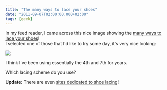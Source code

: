 ```yaml
---
title: "The many ways to lace your shoes"
date: "2011-09-07T02:00:00.000+02:00"
tags: [geek]
---
```


In my feed reader, I came across this nice image showing the [many ways to lace your shoes](http://pics.kuvaton.com/kuvei/17_ways.jpg)!  
I selected one of those that I'd like to try some day, it's very nice looking:  

![](/img/misc/lace-your-shoes.png)

I think I've been using essentially the 4th and 7th for years.  

Which lacing scheme do you use?  

**Update:** There are even [sites dedicated to shoe lacing](http://www.fieggen.com/shoelace/index.htm)!